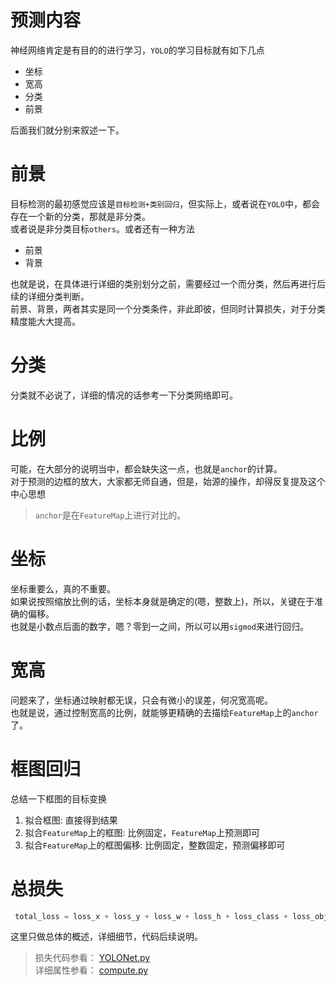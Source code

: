 # 预测内容
神经网络肯定是有目的的进行学习，`YOLO`的学习目标就有如下几点
- 坐标
- 宽高
- 分类
- 前景

后面我们就分别来叙述一下。
# 前景
目标检测的最初感觉应该是`目标检测+类别回归`，但实际上，或者说在`YOLO`中，都会存在一个新的分类，那就是非分类。<br>
或者说是非分类目标`others`。或者还有一种方法
- 前景
- 背景

也就是说，在具体进行详细的类别划分之前，需要经过一个而分类，然后再进行后续的详细分类判断。<br>
前景、背景，两者其实是同一个分类条件，非此即彼，但同时计算损失，对于分类精度能大大提高。

# 分类
分类就不必说了，详细的情况的话参考一下分类网络即可。


# 比例
可能，在大部分的说明当中，都会缺失这一点，也就是`anchor`的计算。<br>
对于预测的边框的放大，大家都无师自通，但是，始源的操作，却得反复提及这个中心思想
> `anchor`是在`FeatureMap`上进行对比的。

# 坐标

坐标重要么，真的不重要。<br>
如果说按照缩放比例的话，坐标本身就是确定的(嗯，整数上)，所以，关键在于准确的偏移。<br>
也就是小数点后面的数字，嗯？零到一之间，所以可以用`sigmod`来进行回归。

# 宽高

问题来了，坐标通过映射都无误，只会有微小的误差，何况宽高呢。<br>
也就是说，通过控制宽高的比例，就能够更精确的去描绘`FeatureMap`上的`anchor`了。

# 框图回归

总结一下框图的目标变换
1. 拟合框图: 直接得到结果
2. 拟合`FeatureMap`上的框图: 比例固定，`FeatureMap`上预测即可
3. 拟合`FeatureMap`上的框图偏移: 比例固定，整数固定，预测偏移即可


# 总损失

```python
 total_loss = loss_x + loss_y + loss_w + loss_h + loss_class + loss_object
```
这里只做总体的概述，详细细节，代码后续说明。

> 损失代码参看： [YOLONet.py](../net/YOLONet.py) <br>
> 详细属性参看： [compute.py](../assist/compute.py)